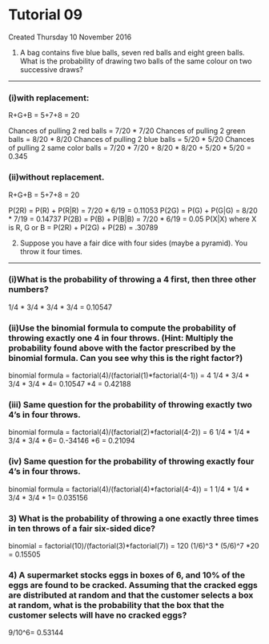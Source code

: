 # Tutorial 09
Created Thursday 10 November 2016

1) A bag contains five blue balls, seven red balls and eight green balls. What is the probability of drawing two balls of the same colour on two successive draws?
------------------------------------------------------------------------------------------------------------------------------------------------------------------


### (i)with replacement:
	
R+G+B = 5+7+8 = 20
	
Chances of pulling 2 red balls = 7/20 * 7/20
Chances of pulling 2 green balls = 8/20 * 8/20
Chances of pulling 2 blue balls = 5/20 * 5/20
Chances of pulling 2 same color balls =  7/20 * 7/20 + 8/20 * 8/20 + 5/20 * 5/20 = 0.345


### (ii)without replacement.
R+G+B = 5+7+8 = 20
	
P(2R) = P(R) + P(R|R) = 7/20 * 6/19 = 0.11053
P(2G) = P(G) + P(G|G) = 8/20 * 7/19 = 0.14737
P(2B) = P(B) + P(B|B) = 7/20 * 6/19 =  0.05
P(X|X) where X is R, G or B =  P(2R) + P(2G) + P(2B) = .30789
	


2) Suppose you have a fair dice with four sides (maybe a pyramid). You throw it four times.
-------------------------------------------------------------------------------------------


### (i)What is the probability of throwing a 4 first, then three other numbers?
1/4 * 3/4 * 3/4 * 3/4 = 0.10547
	

### (ii)Use the binomial formula to compute the probability of throwing exactly one 4 in four throws. (Hint: Multiply the probability found above with the factor prescribed by the binomial formula. Can you see why this is the right factor?)
binomial formula = factorial(4)/(factorial(1)*factorial(4-1)) = 4
1/4 * 3/4 * 3/4 * 3/4 * 4= 0.10547 *4 = 0.42188


### (iii) Same question for the probability of throwing exactly two 4’s in four throws.
binomial formula = factorial(4)/(factorial(2)*factorial(4-2)) = 6
1/4 * 1/4 * 3/4 * 3/4 * 6= 0.-34146 *6  = 0.21094
	

### (iv) Same question for the probability of throwing exactly four 4’s in four throws.
binomial formula = factorial(4)/(factorial(4)*factorial(4-4)) = 1
1/4 * 1/4 * 3/4 * 3/4 * 1= 0.035156


### 3) What is the probability of throwing a one exactly three times in ten throws of a fair six-sided dice?

binomial = factorial(10)/(factorial(3)*factorial(7)) = 120
(1/6)^3 * (5/6)^7 *20 = 0.15505


### 4) A supermarket stocks eggs in boxes of 6, and 10% of the eggs are found to be cracked. Assuming that the cracked eggs are distributed at random and that the customer selects a box at random, what is the probability that the box that the customer selects will have no cracked eggs?

9/10^6= 0.53144

